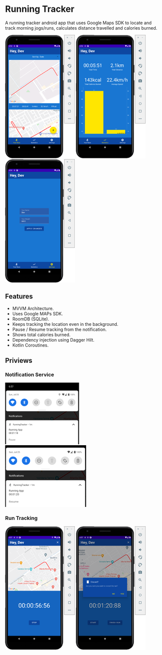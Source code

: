 # Running Tracker

A running tracker android app that uses Google Maps SDK to locate and track morning jogs/runs, calculates distance travelled and calories burned.

<img src="Screenshots/run_records.png" height="400"/> <img src="Screenshots/statistics.png" height="400"/> <img src="Screenshots/settings.png" height="400"/>

## Features

- MVVM Architecture.
- Uses Google MAPs SDK.
- RoomDB (SQLite).
- Keeps tracking the location even in the background.
- Pause / Resume tracking from the notification.
- Shows total calories burned.
- Dependency injection using Dagger Hilt.
- Kotlin Coroutines.

## Priviews

### Notification Service
<img src="Screenshots/notif_running.png" height="200"/> <img src="Screenshots/notif_pauses.png" height="200"/>     

### Run Tracking
<img src="Screenshots/running.png" height="400"/> <img src="Screenshots/cancel_run.png" height="400"/>
